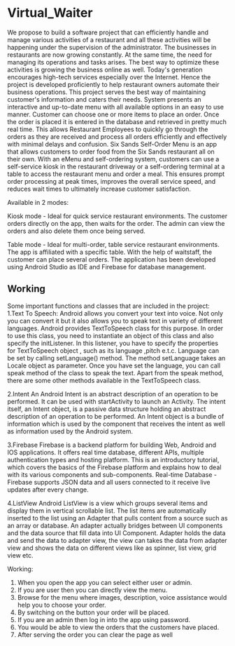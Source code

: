 # Virtual_Waiter
We propose to build a software project that can efficiently handle and manage various activities of a restaurant and all these activities will be happening under the supervision of the administrator. The businesses in restaurants are now growing constantly. At the same time, the need for managing its operations and tasks arises. The best way to optimize these activities is growing the business online as well. Today's generation encourages high-tech services especially over the Internet. Hence the project is developed proficiently to help restaurant owners automate their business operations. This project serves the best way of maintaining customer's information and caters their needs.
System presents an interactive and up-to-date menu with all available options in an easy to use manner. Customer can choose one or more items to place an order. Once the order is placed it is entered in the database and retrieved in pretty much real time. This allows Restaurant Employees to quickly go through the orders as they are received and process all orders efficiently and effectively with minimal delays and confusion.
Six Sands Self-Order Menu is an app that allows customers to order food from the Six Sands restaurant all on their own. With an eMenu and self-ordering system, customers can use a self-service kiosk in the restaurant driveway or a self-ordering terminal at a table to access the restaurant menu and order a meal. This ensures prompt order processing at peak times, improves the overall service speed, and reduces wait times to ultimately increase customer satisfaction.

Available in 2 modes:

Kiosk mode - Ideal for quick service restaurant environments. The customer orders directly on the app, then waits for the order. The admin can view the orders and also delete them once being served.

Table mode - Ideal for multi-order, table service restaurant environments. The app is affiliated with a specific table. With the help of waitstaff, the customer can place several orders.
The application has been developed using Android Studio as IDE and Firebase for database management.

## Working
Some important functions and classes that are included in the project:
1.Text To Speech:
Android allows you convert your text into voice. Not only you can convert it but it also allows you to speak text in variety of different languages.
Android provides TextToSpeech class for this purpose. In order to use this class, you need to instantiate an object of this class and also specify the initListener. 
In this listener, you have to specify the properties for TextToSpeech object , such as its language ,pitch e.t.c. Language can be set by calling setLanguage() method. The method setLanguage takes an Locale object as parameter. Once you have set the language, you can call speak method of the class to speak the text. Apart from the speak method, there are some other methods available in the TextToSpeech class.

2.Intent
An Android Intent is an abstract description of an operation to be performed. It can be used with startActivity to launch an Activity. The intent itself, an Intent object, is a passive data structure holding an abstract description of an operation to be performed.
An Intent object is a bundle of information which is used by the component that receives the intent as well as information used by the Android system.

3.Firebase
Firebase is a backend platform for building Web, Android and IOS applications. It offers real time database, different APIs, multiple authentication types and hosting platform. This is an introductory tutorial, which covers the basics of the Firebase platform and explains how to deal with its various components and sub-components.
Real-time Database - Firebase supports JSON data and all users connected to it receive live updates after every change.

4.ListView
Android ListView is a view which groups several items and display them in vertical scrollable list. The list items are automatically inserted to the list using an Adapter that pulls content from a source such as an array or database. An adapter actually bridges between UI components and the data source that fill data into UI Component. Adapter holds the data and send the data to adapter view, the view can takes the data from adapter view and shows the data on different views like as spinner, list view, grid view etc.

Working:
1. When you open the app you can select either user or admin.
2. If you are user then you can directly view the menu.
3. Browse for the menu where images, description, voice assistance would help you to choose your order.
4. By switching on the button your order will be placed.
5. If you are an admin then log in into the app using password.
6. You would be able to view the orders that the customers have placed.
7. After serving the order you can clear the page as well
